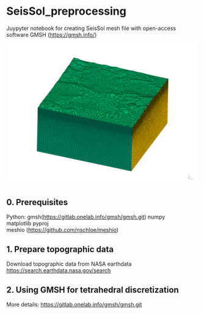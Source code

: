 # SeisSol_preprocessing
Juypyter notebook for creating SeisSol mesh file with open-access software GMSH (https://gmsh.info/)

![image](https://github.com/daisy20170101/SeisSol_preprocessing/blob/main/Gmsh_w_topo/Northridge_mesh)

## 0. Prerequisites
Python: 
gmsh(https://gitlab.onelab.info/gmsh/gmsh.git) 
numpy  
matplotlib 
pyproj  
meshio (https://github.com/nschloe/meshio)

## 1. Prepare topographic data

Download topographic data from NASA earthdata https://search.earthdata.nasa.gov/search

## 2. Using GMSH for tetrahedral discretization

More details: https://gitlab.onelab.info/gmsh/gmsh.git
